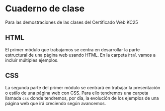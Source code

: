 # Cuaderno de clase
Para las demostraciones de las clases del Certificado Web KC25

## HTML
El primer módulo que trabajamos se centra en desarrollar la parte estructural de una página web usando HTML. En la carpeta `html` vamos a incluir múltiples ejemplos.

## CSS
La segunda parte del primer módulo se centrará en trabajar la presentación o estilo de una página web con CSS. Para ello tendremos una carpeta llamada `css` donde tendremos, por día, la evolución de los ejemplos de una página web que irá creciendo según avancemos.
